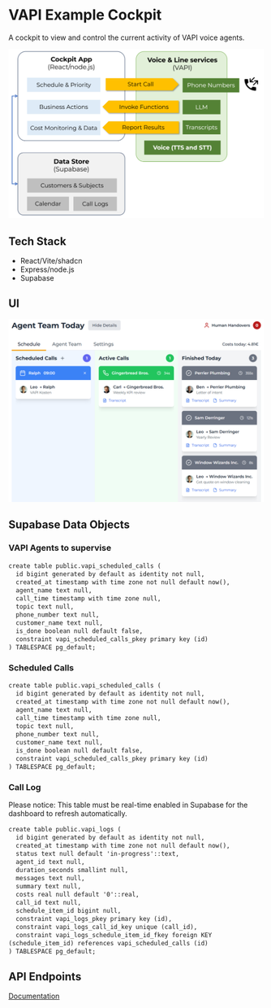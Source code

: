 # VAPI Example Cockpit

A cockpit to view and control the current activity of VAPI voice agents.

![Architecture](/doc/doc-1.png)

## Tech Stack
* React/Vite/shadcn
* Express/node.js
* Supabase

## UI
![Main Tab)](/doc/doc-2.png)

## Supabase Data Objects

### VAPI Agents to supervise
```
create table public.vapi_scheduled_calls (
  id bigint generated by default as identity not null,
  created_at timestamp with time zone not null default now(),
  agent_name text null,
  call_time timestamp with time zone null,
  topic text null,
  phone_number text null,
  customer_name text null,
  is_done boolean null default false,
  constraint vapi_scheduled_calls_pkey primary key (id)
) TABLESPACE pg_default;
```

### Scheduled Calls
```
create table public.vapi_scheduled_calls (
  id bigint generated by default as identity not null,
  created_at timestamp with time zone not null default now(),
  agent_name text null,
  call_time timestamp with time zone null,
  topic text null,
  phone_number text null,
  customer_name text null,
  is_done boolean null default false,
  constraint vapi_scheduled_calls_pkey primary key (id)
) TABLESPACE pg_default;
```

### Call Log
Please notice: This table must be real-time enabled in Supabase for the dashboard to refresh automatically.
```
create table public.vapi_logs (
  id bigint generated by default as identity not null,
  created_at timestamp with time zone not null default now(),
  status text null default 'in-progress'::text,
  agent_id text null,
  duration_seconds smallint null,
  messages text null,
  summary text null,
  costs real null default '0'::real,
  call_id text null,
  schedule_item_id bigint null,
  constraint vapi_logs_pkey primary key (id),
  constraint vapi_logs_call_id_key unique (call_id),
  constraint vapi_logs_schedule_item_id_fkey foreign KEY (schedule_item_id) references vapi_scheduled_calls (id)
) TABLESPACE pg_default;
```

## API Endpoints
[Documentation](API.md "ALT TEXT")